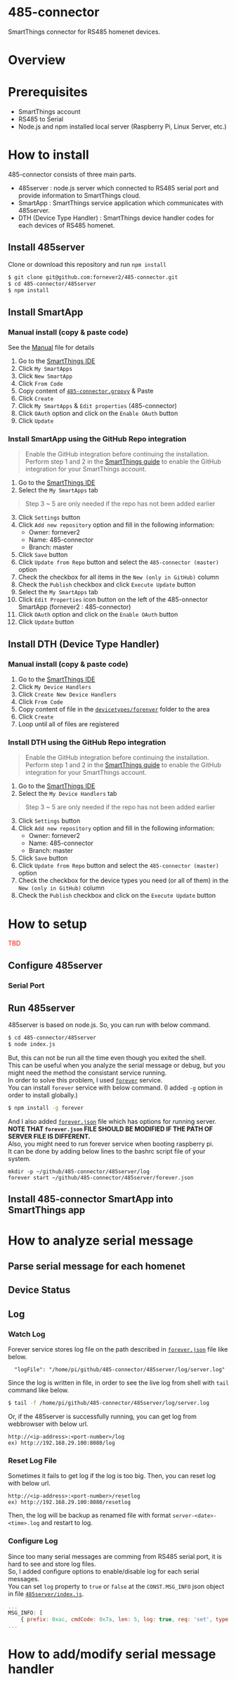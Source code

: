 # 485-connector
SmartThings connector for RS485 homenet devices.

# Overview

# Prerequisites
- SmartThings account
- RS485 to Serial
- Node.js and npm installed local server (Raspberry Pi, Linux Server, etc.)

# How to install
485-connector consists of three main parts.
- 485server : node.js server which connected to RS485 serial port and provide information to SmartThings cloud.
- SmartApp : SmartThings service application which communicates with 485server.
- DTH (Device Type Handler) : SmartThings device handler codes for each devices of RS485 homenet.

## Install 485server
Clone or download this repository and run `npm install`
``` bash
$ git clone git@github.com:fornever2/485-connector.git
$ cd 485-connector/485server
$ npm install
```

## Install SmartApp
### Manual install (copy & paste code)
See the [Manual](doc/install/smartapp/README.md) file for details
1. Go to the [SmartThings IDE](https://account.smartthings.com/)
2. Click `My SmartApps`
3. Click `New SmartApp`
4. Click `From Code`
5. Copy content of [`485-connector.groovy`](smartapps/fornever2/485-connector.src/485-connector.groovy) & Paste
6. Click `Create`
7. Click `My SmartApps` & `Edit properties` (485-connector)
8. Click `OAuth` option and click on the `Enable OAuth` button
9. Click `Update`

### Install SmartApp using the GitHub Repo integration
> Enable the GitHub integration before continuing the installation.  
> Perform step 1 and 2 in the [SmartThings guide](https://docs.smartthings.com/en/latest/tools-and-ide/github-integration.html#step-1-enable-github-integration) to enable the GitHub integration for your SmartThings account.
1. Go to the [SmartThings IDE](https://account.smartthings.com/)
2. Select the `My SmartApps` tab
  > Step 3 ~ 5 are only needed if the repo has not been added earlier
3. Click `Settings` button
4. Click `Add new repository` option and fill in the following information:   
    - Owner: fornever2   
    - Name: 485-connector   
    - Branch: master   
5. Click `Save` button
6. Click `Update from Repo` button and select the `485-connector (master)` option
7. Check the checkbox for all items in the `New (only in GitHub)` column
8. Check the `Publish` checkbox and click `Execute Update` button
9. Select the `My SmartApps` tab
10. Click `Edit Properties` icon button on the left of the 485-onnector SmartApp (fornever2 : 485-connector)
11. Click `OAuth` option and click on the `Enable OAuth` button
12. Click `Update` button

## Install DTH (Device Type Handler)
### Manual install (copy & paste code)
1. Go to the [SmartThings IDE](https://account.smartthings.com/)
2. Click `My Device Handlers`
3. Click `Create New Device Handlers`
4. Click `From Code`
5. Copy content of file in the [`devicetypes/forenver`](devicetypes/fornever2) folder to the area
6. Click `Create`
7. Loop until all of files are registered

### Install DTH using the GitHub Repo integration
> Enable the GitHub integration before continuing the installation.  
> Perform step 1 and 2 in the [SmartThings guide](https://docs.smartthings.com/en/latest/tools-and-ide/github-integration.html#step-1-enable-github-integration) to enable the GitHub integration for your SmartThings account.
1. Go to the [SmartThings IDE](https://account.smartthings.com/)
2. Select the `My Device Handlers` tab
  > Step 3 ~ 5 are only needed if the repo has not been added earlier
3. Click `Settings` button
4. Click `Add new repository` option and fill in the following information:
    - Owner: fornever2  
    - Name: 485-connector  
    - Branch: master  
5. Click `Save` button
6. Click `Update from Repo` button and select the `485-connector (master)` option
7. Check the checkbox for the device types you need (or all of them) in the `New (only in GitHub)` column
8. Check the `Publish` checkbox and click on the `Execute Update` button

# How to setup
<span style="color:red">TBD</span>
## Configure 485server
### Serial Port

## Run 485server
485server is based on node.js. So, you can run with below command.
``` bash
$ cd 485-connector/485server
$ node index.js
```
But, this can not be run all the time even though you exited the shell.  
This can be useful when you analyze the serial message or debug, but you might need the method the consistant service running.  
In order to solve this problem, I used [`forever`](https://www.npmjs.com/package/forever) service.  
You can install `forever` service with below command. (I added `-g` option in order to install globally.)  
``` bash
$ npm install -g forever
```
And I also added [`forever.json`](485server/forever.json) file which has options for running server.  
**NOTE THAT `forever.json` FILE SHOULD BE MODIFIED IF THE PATH OF SERVER FILE IS DIFFERENT.**  
Also, you might need to run forever service when booting raspberry pi.  
It can be done by adding below lines to the bashrc script file of your system.  
```
mkdir -p ~/github/485-connector/485server/log
forever start ~/github/485-connector/485server/forever.json
```

## Install 485-connector SmartApp into SmartThings app


# How to analyze serial message
## Parse serial message for each homenet

## Device Status

## Log
### Watch Log
Forever service stores log file on the path described in [`forever.json`](485server/forever.json) file like below.  
```
  "logFile": "/home/pi/github/485-connector/485server/log/server.log"
```
Since the log is written in file, in order to see the live log from shell with `tail` command like below.  
``` bash
$ tail -f /home/pi/github/485-connector/485server/log/server.log
```
Or, if the 485server is successfully running, you can get log from webbrowser with below url.  
```
http://<ip-address>:<port-number>/log
ex) http://192.168.29.100:8080/log
```
### Reset Log File
Sometimes it fails to get log if the log is too big. Then, you can reset log with below url.  
```
http://<ip-address>:<port-number>/resetlog
ex) http://192.168.29.100:8080/resetlog
```
Then, the log will be backup as renamed file with format `server-<date>-<time>.log` and restart to log.  
### Configure Log
Since too many serial messages are comming from RS485 serial port, it is hard to see and store log files.  
So, I added configure options to enable/disable log for each serial messages.  
You can set `log` property to `true` or `false` at the `CONST.MSG_INFO` json object in file [`485server/index.js`](485server/index.js).
``` javascript
...
MSG_INFO: [
	{ prefix: 0xac, cmdCode: 0x7a, len: 5, log: true, req: 'set', type: 'light', property: { switch: 'off' }, managed: true },
...
```


# How to add/modify serial message handler
